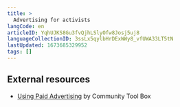 ```yaml
---
title: >
  Advertising for activists
langCode: en
articleID: YqhUJKS8Gu3fvQjhLSlyOfw8Josj5uj8
languageCollectionID: 3ssLx5qylbHrDExWWy8_vfUWA33LT5tN
lastUpdated: 1673685329952
tags: []
---
```


## External resources

-   [Using Paid Advertising](https://ctb.ku.edu/en/table-of-contents/participation/promoting-interest/paid-advertising/main) by Community Tool Box